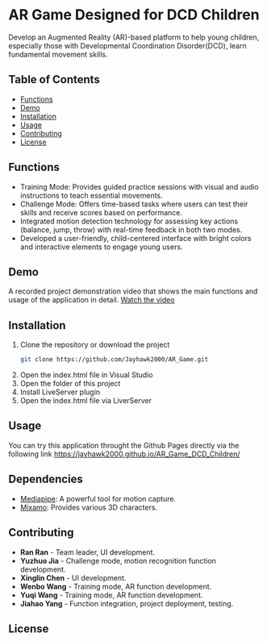 # AR Game Designed for DCD Children

Develop an Augmented Reality (AR)-based platform to help young children, especially those with Developmental Coordination Disorder(DCD), learn fundamental movement skills.

## Table of Contents

- [Functions](#functions)
- [Demo](#demo)
- [Installation](#installation)
- [Usage](#usage)
- [Contributing](#contributing)
- [License](#license)

## Functions

- Training Mode: Provides guided practice sessions with visual and audio instructions to teach essential movements.
- Challenge Mode: Offers time-based tasks where users can test their skills and receive scores based on performance.
- Integrated motion detection technology for assessing key actions (balance, jump, throw) with real-time feedback in both two modes.
- Developed a user-friendly, child-centered interface with bright colors and interactive elements to engage young users.

## Demo

A recorded project demonstration video that shows the main functions and usage of the application in detail.
[Watch the video](media/demo.mp4)

## Installation

1. Clone the repository or download the project
   ```bash
   git clone https://github.com/Jayhawk2000/AR_Game.git
2. Open the index.html file in Visual Studio
3. Open the folder of this project
4. Install LiveServer plugin
5. Open the index.html file via LiverServer

## Usage

You can try this application throught the Github Pages directly via the following link
https://jayhawk2000.github.io/AR_Game_DCD_Children/

## Dependencies

- [Mediapipe](https://ai.google.dev/edge/mediapipe/solutions/guide): A powerful tool for motion capture.
- [Mixamo](https://www.mixamo.com/): Provides various 3D characters.

## Contributing

- **Ran Ran** - Team leader, UI development.
- **Yuzhuo Jia** - Challenge mode, motion recognition function development.
- **Xinglin Chen** - UI development.
- **Wenbo Wang** - Training mode, AR function development.
- **Yuqi Wang** - Training mode, AR function development.
- **Jiahao Yang** - Function integration, project deployment, testing.

## License
   
